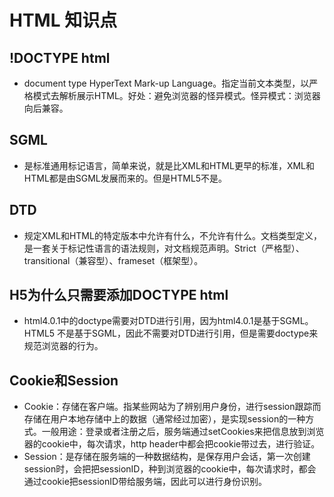 # HTML 知识点
## !DOCTYPE html
+ document type HyperText Mark-up Language。指定当前文本类型，以严格模式去解析展示HTML。好处：避免浏览器的怪异模式。怪异模式：浏览器向后兼容。
## SGML
+ 是标准通用标记语言，简单来说，就是比XML和HTML更早的标准，XML和HTML都是由SGML发展而来的。但是HTML5不是。
## DTD
+ 规定XML和HTML的特定版本中允许有什么，不允许有什么。文档类型定义，是一套关于标记性语言的语法规则，对文档规范声明。Strict（严格型）、transitional（兼容型）、frameset（框架型）。
## H5为什么只需要添加DOCTYPE html
+ html4.0.1中的doctype需要对DTD进行引用，因为html4.0.1是基于SGML。HTML5 不是基于SGML，因此不需要对DTD进行引用，但是需要doctype来规范浏览器的行为。
## Cookie和Session
+ Cookie：存储在客户端。指某些网站为了辨别用户身份，进行session跟踪而存储在用户本地存储中上的数据（通常经过加密），是实现session的一种方式。一般用途：登录或者注册之后，服务端通过setCookies来把信息放到浏览器的cookie中，每次请求，http header中都会把cookie带过去，进行验证。
+ Session：是存储在服务端的一种数据结构，是保存用户会话，第一次创建session时，会把把sessionID，种到浏览器的cookie中，每次请求时，都会通过cookie把sessionID带给服务端，因此可以进行身份识别。
